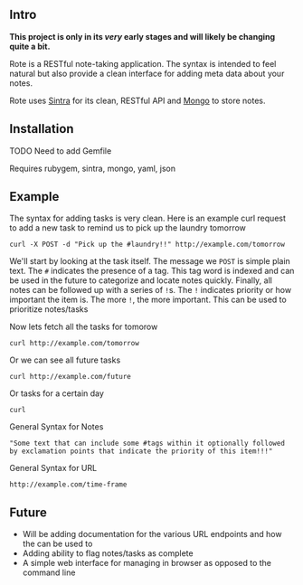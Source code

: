 Intro
-----

**This project is only in its *very* early stages and will likely be changing quite a bit.**

Rote is a RESTful note-taking application.  The syntax is intended to feel natural but also provide a clean interface for adding meta data about your notes.

Rote uses [Sintra](http://sinatrarb.com) for its clean, RESTful API and [Mongo](http://mongodb.org) to store notes.

Installation
------------

TODO Need to add Gemfile

Requires rubygem, sintra, mongo, yaml, json

Example
-------

The syntax for adding tasks is very clean.  Here is an example curl request to add a new task to remind us to pick up the laundry tomorrow

    curl -X POST -d "Pick up the #laundry!!" http://example.com/tomorrow
    
We'll start by looking at the task itself.  The message we `POST` is simple plain text.  The `#` indicates the presence of a tag.  This tag word is indexed and can be used in the future to categorize and locate notes quickly.  Finally, all notes can be followed up with a series of `!`s.  The `!` indicates priority or how important the item is.  The more `!`, the more important.  This can be used to prioritize notes/tasks

Now lets fetch all the tasks for tomorow

    curl http://example.com/tomorrow
    
Or we can see all future tasks

    curl http://example.com/future

Or tasks for a certain day

    curl 

General Syntax for Notes

    "Some text that can include some #tags within it optionally followed by exclamation points that indicate the priority of this item!!!"
    
General Syntax for URL

    http://example.com/time-frame

Future
------

 - Will be adding documentation for the various URL endpoints and how the can be used to 
 - Adding ability to flag notes/tasks as complete
 - A simple web interface for managing in browser as opposed to the command line